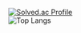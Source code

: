 [![Solved.ac Profile](http://mazassumnida.wtf/api/generate_badge?boj=8282qwe)](https://solved.ac/8282qwe)    
![Top Langs](https://github-readme-stats.vercel.app/api/top-langs/?username=8282qwe&layout=compact&theme=dark)


<!--
**8282qwe/8282qwe** is a ✨ _special_ ✨ repository because its `README.md` (this file) appears on your GitHub profile.

Here are some ideas to get you started:

- 🔭 I’m currently working on ...
- 🌱 I’m currently learning ...
- 👯 I’m looking to collaborate on ...
- 🤔 I’m looking for help with ...
- 💬 Ask me about ...
- 📫 How to reach me: ...
- 😄 Pronouns: ...
- ⚡ Fun fact: ...
-->
